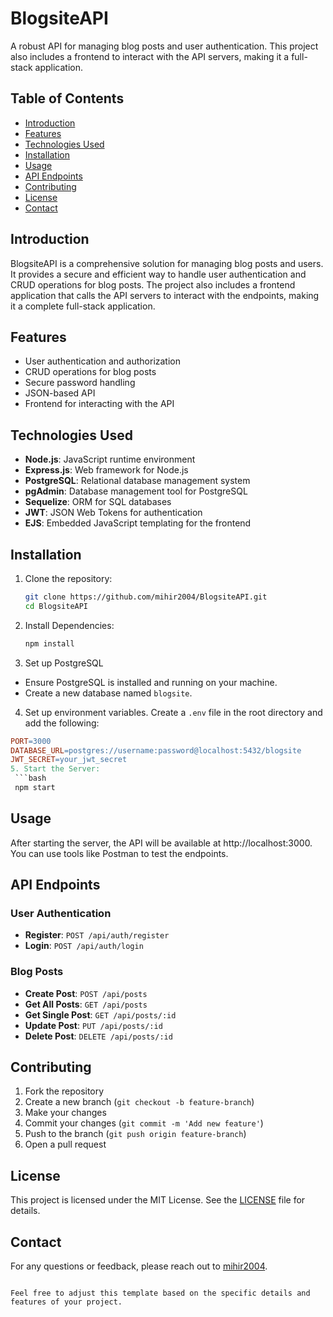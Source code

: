 # BlogsiteAPI

A robust API for managing blog posts and user authentication. 
This project also includes a frontend to interact with the API servers, making it a full-stack application.


## Table of Contents

- [Introduction](#introduction)
- [Features](#features)
- [Technologies Used](#technologies-used)
- [Installation](#installation)
- [Usage](#usage)
- [API Endpoints](#api-endpoints)
- [Contributing](#contributing)
- [License](#license)
- [Contact](#contact)

## Introduction

BlogsiteAPI is a comprehensive solution for managing blog posts and users. It provides a secure and efficient way to handle user authentication and CRUD operations for blog posts.
The project also includes a frontend application that calls the API servers to interact with the endpoints, making it a complete full-stack application.

## Features

- User authentication and authorization
- CRUD operations for blog posts
- Secure password handling
- JSON-based API
- Frontend for interacting with the API

## Technologies Used

- **Node.js**: JavaScript runtime environment
- **Express.js**: Web framework for Node.js
- **PostgreSQL**: Relational database management system
- **pgAdmin**: Database management tool for PostgreSQL
- **Sequelize**: ORM for SQL databases
- **JWT**: JSON Web Tokens for authentication
- **EJS**: Embedded JavaScript templating for the frontend

## Installation

1. Clone the repository:
   ```bash
   git clone https://github.com/mihir2004/BlogsiteAPI.git
   cd BlogsiteAPI
2. Install Dependencies: 
    ```bash
    npm install
3. Set up PostgreSQL
- Ensure PostgreSQL is installed and running on your machine.
- Create a new database named `blogsite`.
4. Set up environment variables. Create a `.env` file in the root directory and add the following:
  ```makefile
  PORT=3000
  DATABASE_URL=postgres://username:password@localhost:5432/blogsite
  JWT_SECRET=your_jwt_secret
5. Start the Server:
   ```bash
   npm start
   ```
## Usage
After starting the server, the API will be available at http://localhost:3000. You can use tools like Postman to test the endpoints.

## API Endpoints

### User Authentication

- **Register**: `POST /api/auth/register`
- **Login**: `POST /api/auth/login`

### Blog Posts

- **Create Post**: `POST /api/posts`
- **Get All Posts**: `GET /api/posts`
- **Get Single Post**: `GET /api/posts/:id`
- **Update Post**: `PUT /api/posts/:id`
- **Delete Post**: `DELETE /api/posts/:id`

## Contributing

1. Fork the repository
2. Create a new branch (`git checkout -b feature-branch`)
3. Make your changes
4. Commit your changes (`git commit -m 'Add new feature'`)
5. Push to the branch (`git push origin feature-branch`)
6. Open a pull request

## License

This project is licensed under the MIT License. See the [LICENSE](LICENSE) file for details.

## Contact

For any questions or feedback, please reach out to [mihir2004](https://github.com/mihir2004).

```arduino

Feel free to adjust this template based on the specific details and features of your project.


